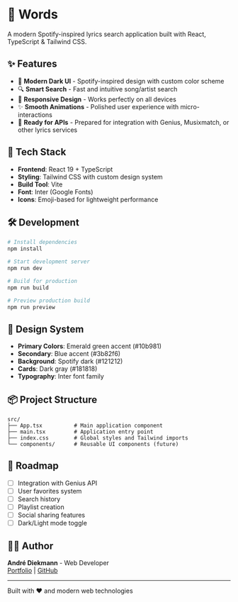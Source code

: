 # 🎵 Words

A modern Spotify-inspired lyrics search application built with React, TypeScript & Tailwind CSS.

## ✨ Features

- 🎨 **Modern Dark UI** - Spotify-inspired design with custom color scheme
- 🔍 **Smart Search** - Fast and intuitive song/artist search
- 📱 **Responsive Design** - Works perfectly on all devices  
- ✨ **Smooth Animations** - Polished user experience with micro-interactions
- 🎵 **Ready for APIs** - Prepared for integration with Genius, Musixmatch, or other lyrics services

## 🚀 Tech Stack

- **Frontend**: React 19 + TypeScript
- **Styling**: Tailwind CSS with custom design system
- **Build Tool**: Vite
- **Font**: Inter (Google Fonts)
- **Icons**: Emoji-based for lightweight performance

## 🛠️ Development

```bash
# Install dependencies
npm install

# Start development server
npm run dev

# Build for production
npm run build

# Preview production build
npm run preview
```

## 🎨 Design System

- **Primary Colors**: Emerald green accent (#10b981)
- **Secondary**: Blue accent (#3b82f6)  
- **Background**: Spotify dark (#121212)
- **Cards**: Dark gray (#181818)
- **Typography**: Inter font family

## 📦 Project Structure

```
src/
├── App.tsx          # Main application component
├── main.tsx         # Application entry point
├── index.css        # Global styles and Tailwind imports
└── components/      # Reusable UI components (future)
```

## 🔮 Roadmap

- [ ] Integration with Genius API
- [ ] User favorites system
- [ ] Search history
- [ ] Playlist creation
- [ ] Social sharing features
- [ ] Dark/Light mode toggle

## 👨‍💻 Author

**André Diekmann** - Web Developer  
[Portfolio](https://andre-diekmann-portfolio.vercel.app) | [GitHub](https://github.com/AndreDiekmannWebDev)

---

Built with ❤️ and modern web technologies